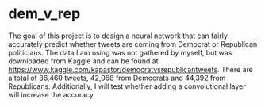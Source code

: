 # dem_v_rep

The goal of this project is to design a neural network that can fairly accurately predict whether tweets are coming from Democrat or Republican politicians.  The data I am using was not gathered by myself, but was downloaded from Kaggle and can be found at https://www.kaggle.com/kapastor/democratvsrepublicantweets.  There are a total of 86,460 tweets, 42,068 from Democrats and 44,392 from Republicans.  Additionally, I will test whether adding a convolutional layer will increase the accuracy. 
